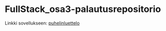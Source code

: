 # FullStack_osa3-palautusrepositorio

Linkki sovellukseen: [puhelinluettelo](https://puhelinluettelo-osa3-r11z.onrender.com/api/persons)